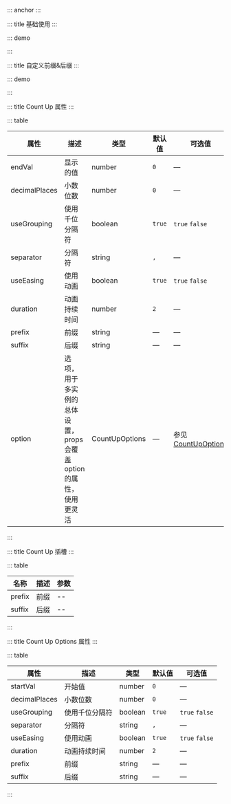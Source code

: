 ::: anchor
:::

::: title 基础使用
:::

::: demo

<template>
  <h1 style="padding:20px 15px">
      <lay-count-up :end-val="countVal" :decimalPlaces="2"></lay-count-up>
  </h1>
</template>

<script>
import { ref } from 'vue'

export default {
  setup() {
    const countVal = 2862.9888;
    return {
      
    }
  }
}
</script>

:::

::: title 自定义前缀&后缀
:::

::: demo

<template>
  <lay-button @click="handlerClick" type="primary" size="sm">更新</lay-button>
  <br/>
  <br/>
  <!-- 属性 -->
  <lay-card style="width:200px;height:120px;display:inline-block;">
    <h1 style="padding:20px 15px">
      <lay-count-up :end-val="countVal2" prefix="¥" suffix="↑"></lay-count-up>
    </h1>
  </lay-card>
  <!-- 插槽 -->
  <lay-card style="width:200px;height:120px;display:inline-block;">
    <h1 style="padding:20px 15px">
      <lay-count-up :end-val="18" :duration="1">
        <template #prefix>
          <span style="font-size:75%">雷雨&nbsp</span>
        </template>
        <template #suffix>
          <span style="font-size:75%">
            <sub>℃</sub> ⛈
          </span>
        </template>
      </lay-count-up>
    </h1>
  </lay-card>
</template>

<script>
import { ref } from 'vue'

export default {
  setup() {
    const countVal2 = ref(98626);
    const handlerClick = () => {
      countVal2.value += 1000;
    }
    return {
      handlerClick,
    }
  }
}
</script>

:::

::: title Count Up 属性
:::

::: table

| 属性          | 描述                                                         | 类型           | 默认值 | 可选值         |
| ------------- | ------------------------------------------------------------ | -------------- | ------ | -------------- |
| endVal        | 显示的值                                                     | number         | `0`    | —             |
| decimalPlaces | 小数位数                                                     | number         | `0`    | —             |
| useGrouping   | 使用千位分隔符                                               | boolean        | `true` | `true` `false` |
| separator     | 分隔符                                                       | string         | `,`    | —             |
| useEasing     | 使用动画                                                     | boolean        | `true` | `true` `false` |
| duration      | 动画持续时间                                                 | number         | `2`    | —             |
| prefix        | 前缀                                                         | string         | —    | —             |
| suffix        | 后缀                                                         | string         | —     | —             |
| option        | 选项，用于多实例的总体设置，<br>props会覆盖option的属性，使用更灵活 | CountUpOptions | —     | 参见[CountUpOptions](#opts)   |

:::

::: title Count Up 插槽
:::

::: table

| 名称    | 描述     | 参数 |
| -----   | -------- | ---- |
| prefix  | 前缀     | --   |
| suffix  | 后缀     | --   |

:::

::: title Count Up Options 属性
::: 

::: table

| 属性          | 描述                                                         | 类型           | 默认值 | 可选值         |
| ------------- | ------------------------------------------------------------ | -------------- | ------ | -------------- |
| startVal      | 开始值                                                      | number         | `0`    | —             |
| decimalPlaces | 小数位数                                                     | number         | `0`    | —             |
| useGrouping   | 使用千位分隔符                                               | boolean        | `true` | `true` `false` |
| separator     | 分隔符                                                       | string         | `,`    | —             |
| useEasing     | 使用动画                                                     | boolean        | `true` | `true` `false` |
| duration      | 动画持续时间                                                 | number         | `2`    | —             |
| prefix        | 前缀                                                         | string         | —    | —             |
| suffix        | 后缀                                                         | string         | —     | —             |   |

:::